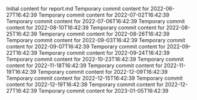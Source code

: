 Initial content for report.md
Temporary commit content for 2022-06-27T16:42:39
Temporary commit content for 2022-07-02T16:42:39
Temporary commit content for 2022-07-06T16:42:39
Temporary commit content for 2022-08-10T16:42:39
Temporary commit content for 2022-08-25T16:42:39
Temporary commit content for 2022-08-26T16:42:39
Temporary commit content for 2022-09-03T16:42:39
Temporary commit content for 2022-09-07T16:42:39
Temporary commit content for 2022-09-22T16:42:39
Temporary commit content for 2022-09-24T16:42:39
Temporary commit content for 2022-10-23T16:42:39
Temporary commit content for 2022-11-18T16:42:39
Temporary commit content for 2022-11-19T16:42:39
Temporary commit content for 2022-12-09T16:42:39
Temporary commit content for 2022-12-15T16:42:39
Temporary commit content for 2022-12-19T16:42:39
Temporary commit content for 2022-12-27T16:42:39
Temporary commit content for 2023-01-05T16:42:39
